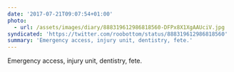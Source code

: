 ```yaml
---
date: '2017-07-21T09:07:54+01:00'
photo:
  - url: /assets/images/diary/888319612986818560-DFPx8X1XgAAUciV.jpg
syndicated: 'https://twitter.com/roobottom/status/888319612986818560'
summary: 'Emergency access, injury unit, dentistry, fete.'
---
```

Emergency access, injury unit, dentistry, fete. 
